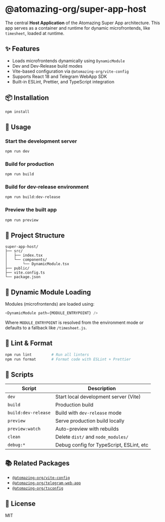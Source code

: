 # @atomazing-org/super-app-host

The central **Host Application** of the Atomazing Super App architecture. This app serves as a container and runtime for dynamic microfrontends, like `timesheet`, loaded at runtime.

## ✨ Features

- Loads microfrontends dynamically using `DynamicModule`
- Dev and Dev-Release build modes
- Vite-based configuration via `@atomazing-org/vite-config`
- Supports React 18 and Telegram WebApp SDK
- Built-in ESLint, Prettier, and TypeScript integration

## 📦 Installation

```bash
npm install
```

## 🚀 Usage

### Start the development server

```bash
npm run dev
```

### Build for production

```bash
npm run build
```

### Build for dev-release environment

```bash
npm run build:dev-release
```

### Preview the built app

```bash
npm run preview
```

## 📁 Project Structure

```
super-app-host/
├── src/
│   ├── index.tsx
│   └── components/
│       └── DynamicModule.tsx
├── public/
├── vite.config.ts
└── package.json
```

## 🧩 Dynamic Module Loading

Modules (microfrontends) are loaded using:

```ts
<DynamicModule path={MODULE_ENTRYPOINT} />
```

Where `MODULE_ENTRYPOINT` is resolved from the environment mode or defaults to a fallback like `/timesheet.js`.

## 🧪 Lint & Format

```bash
npm run lint         # Run all linters
npm run format       # Format code with ESLint + Prettier
```

## 🔧 Scripts

| Script              | Description                              |
|---------------------|------------------------------------------|
| `dev`               | Start local development server (Vite)    |
| `build`             | Production build                         |
| `build:dev-release` | Build with `dev-release` mode            |
| `preview`           | Serve production build locally           |
| `preview:watch`     | Auto-preview with rebuilds               |
| `clean`             | Delete `dist/` and `node_modules/`       |
| `debug:*`           | Debug config for TypeScript, ESLint, etc |

## 📚 Related Packages

- [`@atomazing-org/vite-config`](https://github.com/atomazing/vite-config)
- [`@atomazing-org/telegram-web-app`](https://github.com/atomazing/telegram-web-app)
- [`@atomazing-org/tsconfig`](https://github.com/atomazing/tsconfig)

## 📄 License

MIT
